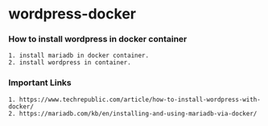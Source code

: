# wordpress-docker

### How to install wordpress in docker container
```
1. install mariadb in docker container.
2. install wordpress in container.
```

### Important Links
```
1. https://www.techrepublic.com/article/how-to-install-wordpress-with-docker/
2. https://mariadb.com/kb/en/installing-and-using-mariadb-via-docker/
```